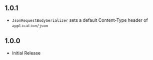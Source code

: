 1.0.1
-----

 - `JsonRequestBodySerializer` sets a default Content-Type header of `application/json`

1.0.0
-----

 - Initial Release